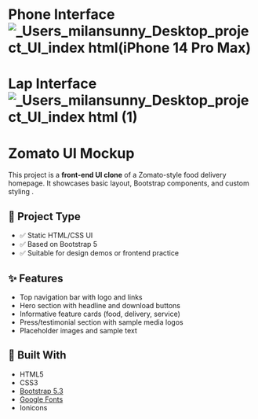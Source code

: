 
# Phone Interface ![_Users_milansunny_Desktop_project_UI_index html(iPhone 14 Pro Max)](https://github.com/user-attachments/assets/307b5b22-cfe0-4b6e-9007-a7e04b1bd045)

# Lap Interface![_Users_milansunny_Desktop_project_UI_index html (1)](https://github.com/user-attachments/assets/93224cae-e25d-4c9f-a3f8-cb9d68c5a435)

# Zomato UI Mockup 

This project is a **front-end UI clone** of a Zomato-style food delivery homepage. It showcases basic layout, Bootstrap components, and custom styling .

## 🧪 Project Type


- ✅ Static HTML/CSS UI
- ✅ Based on Bootstrap 5
- ✅ Suitable for design demos or frontend practice

## ✨ Features

- Top navigation bar with logo and links
- Hero section with headline and download buttons
- Informative feature cards (food, delivery, service)
- Press/testimonial section with sample media logos
- Placeholder images and sample text

## 🧰 Built With

- HTML5
- CSS3
- [Bootstrap 5.3](https://getbootstrap.com/)
- [Google Fonts](https://fonts.google.com/)
- Ionicons



